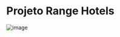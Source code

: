 # Projeto Range Hotels


![image](https://user-images.githubusercontent.com/95653155/176981276-6be6cfbc-f5a2-4698-b8d0-b41865ef3e0f.png)
